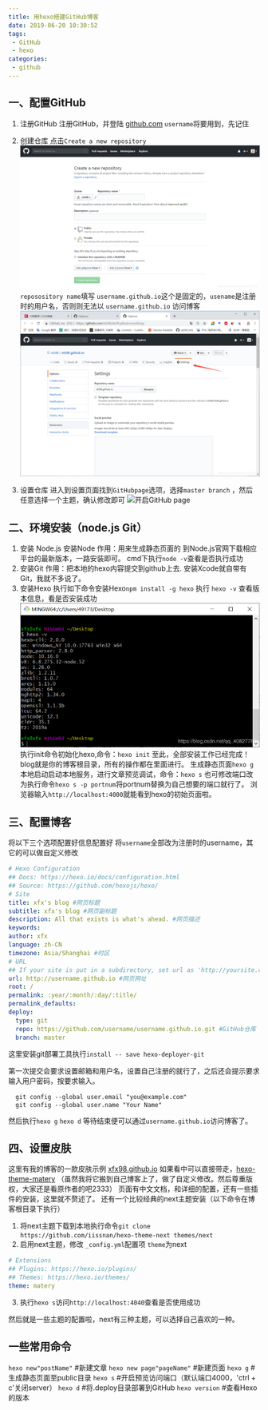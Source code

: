 ```yaml
---
title: 用hexo搭建GitHub博客
date: 2019-06-20 10:30:52
tags:
 - GitHub
 - hexo
categories:
 - github
---
```


##  一、配置GitHub

 1. 注册GitHub
注册GitHub，并登陆 [github.com](https://github.com)
`username`将要用到，先记住

 2. 创建仓库
点击`Create a new repository`
![new repository](https://raw.githubusercontent.com/xfx98/ms/master/img/new-repository-page.png)
`reposository name`填写 `username.github.io`这个是固定的，`usename`是注册时的用户名，否则则无法以 `username.github.io` 访问博客
![设置仓库](https://raw.githubusercontent.com/xfx98/ms/master/img/settings-repository.png)

3. 设置仓库
进入到设置页面找到`GitHubpage`选项，选择`master branch` ，然后任意选择一个主题，确认修改即可
![开启GitHub page](https://xfx98.github.io/img/ms/gtihubpage-open.png)

## 二、环境安装（node.js Git）
 1. 安装 Node.js
安装Node
作用：用来生成静态页面的
到Node.js官网下载相应平台的最新版本，一路安装即可。
cmd下执行`node -v`查看是否执行成功
 2. 安装Git
作用：把本地的hexo内容提交到github上去.
安装Xcode就自带有Git，我就不多说了。
3. 安装Hexo
执行如下命令安装Hexo`npm install -g hexo`
执行 `hexo -v` 查看版本信息，看是否安装成功
![正确安装](https://raw.githubusercontent.com/xfx98/ms/master/img/hexo-version.png)
执行init命令初始化hexo,命令：`hexo init`
至此，全部安装工作已经完成！blog就是你的博客根目录，所有的操作都在里面进行。
生成静态页面`hexo g`
本地启动启动本地服务，进行文章预览调试，命令：`hexo s` 也可修改端口改为执行命令`hexo s -p portnum`将portnum替换为自己想要的端口就行了。
浏览器输入`http://localhost:4000`就能看到hexo的初始页面啦。

## 三、配置博客
将以下三个选项配置好信息配置好 将`username`全部改为注册时的username，其它的可以做自定义修改
```yml
# Hexo Configuration
## Docs: https://hexo.io/docs/configuration.html
## Source: https://github.com/hexojs/hexo/
# Site
title: xfx's blog #网页标题
subtitle: xfx's blog #网页副标题
description: All that exists is what's ahead. #网页描述
keywords:
author: xfx
language: zh-CN
timezone: Asia/Shanghai #时区
# URL
## If your site is put in a subdirectory, set url as 'http://yoursite.com/child' and root as '/child/'
url: http://username.github.io #网页网址
root: /
permalink: :year/:month/:day/:title/
permalink_defaults:
deploy:
  type: git
  repo: https://github.com/username/username.github.io.git #GitHub仓库
  branch: master
```
这里安装git部署工具执行`install -- save hexo-deployer-git`

第一次提交会要求设置邮箱和用户名，设置自己注册的就行了，之后还会提示要求输入用户密码，按要求输入。
```
  git config --global user.email "you@example.com"
  git config --global user.name "Your Name"
```
然后执行`hexo g` `hexo d` 等待结束便可以通过`username.github.io`访问博客了。

## 四、设置皮肤
这里有我的博客的一款皮肤示例 [xfx98.github.io](https://xfx98.github.io)
如果看中可以直接带走，[hexo-theme-matery](https://github.com/blinkfox/hexo-theme-matery)
（虽然我将它搬到自己博客上了，做了自定义修改。然后尊重版权，大家还是看原作者的吧2333）
页面有中文文档，和详细的配置，还有一些插件的安装，这里就不赘述了。
还有一个比较经典的next主题安装（以下命令在博客根目录下执行）
 1. 将next主题下载到本地执行命令`git clone https://github.com/iissnan/hexo-theme-next themes/next`
 2. 启用next主题，修改 `_config.yml`配置项 `theme`为next
```yml
# Extensions
## Plugins: https://hexo.io/plugins/
## Themes: https://hexo.io/themes/
theme: matery
```
 3. 执行`hexo s`访问`http://localhost:4040`查看是否使用成功

  然后就是一些主题的配置啦，next有三种主题，可以选择自己喜欢的一种。

## 一些常用命令
`hexo new"postName"` #新建文章
`hexo new page"pageName"` #新建页面
`hexo g` #生成静态页面至public目录
`hexo s` #开启预览访问端口（默认端口4000，'ctrl + c'关闭server）
`hexo d` #将.deploy目录部署到GitHub
`hexo version` #查看Hexo的版本

